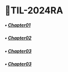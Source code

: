 # 📑TIL-2024RA

##### • [Chapter01](https://github.com/QHdld/TIL-2024RA/blob/main/Chapter01.md)
##### • [Chapter02](https://github.com/QHdld/TIL-2024RA/blob/main/Chapter02.md)
##### • [Chapter03](https://github.com/QHdld/TIL-2024RA/blob/main/Chapter03.md)
##### • [Chapter03](https://github.com/QHdld/TIL-2024RA/blob/main/Chapter04.md)
